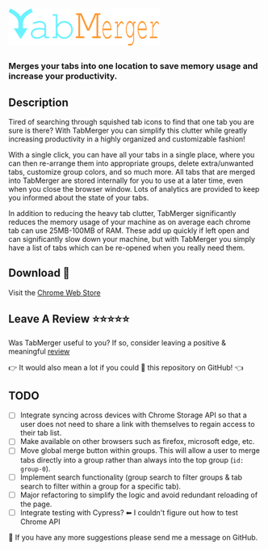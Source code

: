 # ![tabmerger logo](./public/images/logo-full-rescale.PNG)

### Merges your tabs into one location to save memory usage and increase your productivity.

## Description

Tired of searching through squished tab icons to find that one tab you are sure is there?
With TabMerger you can simplify this clutter while greatly increasing productivity in a highly organized and customizable fashion!

With a single click, you can have all your tabs in a single place, where you can then re-arrange them into appropriate groups, delete extra/unwanted tabs, customize group colors, and so much more. All tabs that are merged into TabMerger are stored internally for you to use at a later time, even when you close the browser window. Lots of analytics are provided to keep you informed about the state of your tabs.

In addition to reducing the heavy tab clutter, TabMerger significantly reduces the memory usage of your machine as on average each chrome tab can use 25MB-100MB of RAM. These add up quickly if left open and can significantly slow down your machine, but with TabMerger you simply have a list of tabs which can be re-opened when you really need them.

## Download 🔽

Visit the <a href="https://chrome.google.com/webstore/detail/tabmerger/inmiajapbpafmhjleiebcamfhkfnlgoc/">Chrome Web Store</a>

## Leave A Review ⭐⭐⭐⭐⭐

Was TabMerger useful to you?
If so, consider leaving a positive & meaningful <a href="https://chrome.google.com/webstore/detail/tabmerger/inmiajapbpafmhjleiebcamfhkfnlgoc/reviews">review</a>

👉 It would also mean a lot if you could 🌟 this repository on GitHub! 👈

## TODO

- [ ] Integrate syncing across devices with Chrome Storage API so that a user does not need to share a link with themselves to regain access to their tab list.
- [ ] Make available on other browsers such as firefox, microsoft edge, etc.
- [ ] Move global merge button within groups. This will allow a user to merge tabs directly into a group rather than always into the top group (`id: group-0`).
- [ ] Implement search functionality (group search to filter groups & tab search to filter within a group for a specific tab).
- [ ] Major refactoring to simplify the logic and avoid redundant reloading of the page.
- [ ] Integrate testing with Cypress? ⬅ I couldn't figure out how to test Chrome API

📩 If you have any more suggestions please send me a message on GitHub.
